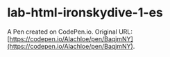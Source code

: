 # lab-html-ironskydive-1-es

A Pen created on CodePen.io. Original URL: [https://codepen.io/Alachloe/pen/BaqjmNY](https://codepen.io/Alachloe/pen/BaqjmNY).

